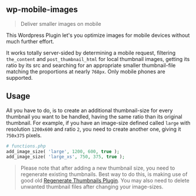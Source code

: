 wp-mobile-images
----------------

> Deliver smaller images on mobile

This Wordpress Plugin let's you optimize images for mobile devices without much further effort.


It works totally server-sided by determining a mobile request, filtering `the_content` and `post_thumbnail_html` for local thumbnail images, getting its ratio by its src and searching for an appropriate smaller thumbnail-file matching the proportions at nearly `768px`.
Only mobile phones are supported.

## Usage

All you have to do, is to create an additional thumbnail-size for every thumbnail you want to be handled, having the same ratio than its original thumbnail.
For example, if you have an image-size defined called `large` with resolution `1200x600` and ratio `2`, you need to create another one, giving it `750x375` pixels.

```php
# functions.php
add_image_size( 'large', 1200, 600, true );
add_image_size( 'large_xs', 750, 375, true );
```

> Please note that after adding a new thumbnail size, you need to regenerate existing thumbnails. Best way to do this, is making use of good old [Regenerate Thumbnails Plugin](https://wordpress.org/plugins/regenerate-thumbnails/). You may also need to delete unwanted thumbnail files after changing your image-sizes.